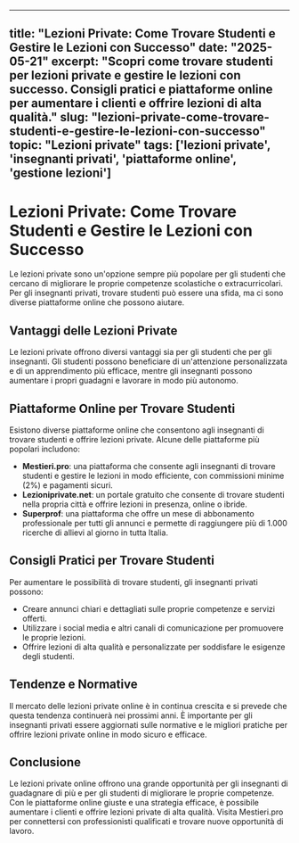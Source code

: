 
---
title: "Lezioni Private: Come Trovare Studenti e Gestire le Lezioni con Successo"
date: "2025-05-21"
excerpt: "Scopri come trovare studenti per lezioni private e gestire le lezioni con successo. Consigli pratici e piattaforme online per aumentare i clienti e offrire lezioni di alta qualità."
slug: "lezioni-private-come-trovare-studenti-e-gestire-le-lezioni-con-successo"
topic: "Lezioni private"
tags: ['lezioni private', 'insegnanti privati', 'piattaforme online', 'gestione lezioni']
---

# Lezioni Private: Come Trovare Studenti e Gestire le Lezioni con Successo

Le lezioni private sono un'opzione sempre più popolare per gli studenti che cercano di migliorare le proprie competenze scolastiche o extracurricolari. Per gli insegnanti privati, trovare studenti può essere una sfida, ma ci sono diverse piattaforme online che possono aiutare.

## Vantaggi delle Lezioni Private

Le lezioni private offrono diversi vantaggi sia per gli studenti che per gli insegnanti. Gli studenti possono beneficiare di un'attenzione personalizzata e di un apprendimento più efficace, mentre gli insegnanti possono aumentare i propri guadagni e lavorare in modo più autonomo.

## Piattaforme Online per Trovare Studenti

Esistono diverse piattaforme online che consentono agli insegnanti di trovare studenti e offrire lezioni private. Alcune delle piattaforme più popolari includono:

* **Mestieri.pro**: una piattaforma che consente agli insegnanti di trovare studenti e gestire le lezioni in modo efficiente, con commissioni minime (2%) e pagamenti sicuri.
* **Lezioniprivate.net**: un portale gratuito che consente di trovare studenti nella propria città e offrire lezioni in presenza, online o ibride.
* **Superprof**: una piattaforma che offre un mese di abbonamento professionale per tutti gli annunci e permette di raggiungere più di 1.000 ricerche di allievi al giorno in tutta Italia.

## Consigli Pratici per Trovare Studenti

Per aumentare le possibilità di trovare studenti, gli insegnanti privati possono:

* Creare annunci chiari e dettagliati sulle proprie competenze e servizi offerti.
* Utilizzare i social media e altri canali di comunicazione per promuovere le proprie lezioni.
* Offrire lezioni di alta qualità e personalizzate per soddisfare le esigenze degli studenti.

## Tendenze e Normative

Il mercato delle lezioni private online è in continua crescita e si prevede che questa tendenza continuerà nei prossimi anni. È importante per gli insegnanti privati essere aggiornati sulle normative e le migliori pratiche per offrire lezioni private online in modo sicuro e efficace.

## Conclusione

Le lezioni private online offrono una grande opportunità per gli insegnanti di guadagnare di più e per gli studenti di migliorare le proprie competenze. Con le piattaforme online giuste e una strategia efficace, è possibile aumentare i clienti e offrire lezioni private di alta qualità. Visita Mestieri.pro per connettersi con professionisti qualificati e trovare nuove opportunità di lavoro.
